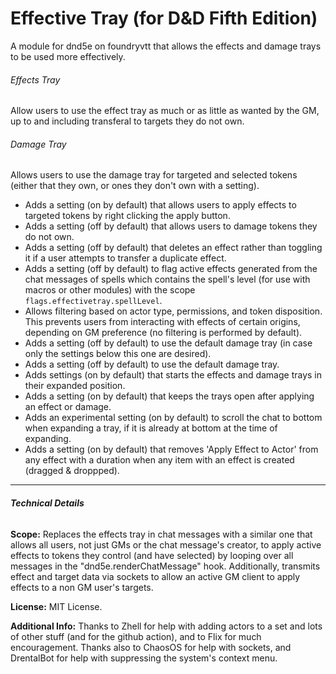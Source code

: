 # Effective Tray (for D&D Fifth Edition)
A module for dnd5e on foundryvtt that allows the effects and damage trays to be used more effectively.

###### Effects Tray 
Allow users to use the effect tray as much or as little as wanted by the GM, up to and including transferal to targets they do not own.
###### Damage Tray
Allows users to use the damage tray for targeted and selected tokens (either that they own, or ones they don't own with a setting).

- Adds a setting (on by default) that allows users to apply effects to targeted tokens by right clicking the apply button.
- Adds a setting (off by default) that allows users to damage tokens they do not own.
- Adds a setting (off by default) that deletes an effect rather than toggling it if a user attempts to transfer a duplicate effect.
- Adds a setting (off by default) to flag active effects generated from the chat messages of spells which contains the spell's level (for use with macros or other modules) with the scope `flags.effectivetray.spellLevel`.
- Allows filtering based on actor type, permissions, and token disposition. This prevents users from interacting with effects of certain origins, depending on GM preference (no filtering is performed by default).
- Adds a setting (off by default) to use the default damage tray (in case only the settings below this one are desired).
- Adds a setting (off by default) to use the default damage tray.
- Adds settings (on by default) that starts the effects and damage trays in their expanded position.
- Adds a setting (on by default) that keeps the trays open after applying an effect or damage.
- Adds an experimental setting (on by default) to scroll the chat to bottom when expanding a tray, if it is already at bottom at the time of expanding.
- Adds a setting (on by default) that removes 'Apply Effect to Actor' from any effect with a duration when any item with an effect is created (dragged & droppped).
___
###### **Technical Details**

**Scope:** Replaces the effects tray in chat messages with a similar one that allows all users, not just GMs or the chat message's creator, to apply active effects to tokens they control (and have selected) by looping over all messages in the "dnd5e.renderChatMessage" hook. Additionally, transmits effect and target data via sockets to allow an active GM client to apply effects to a non GM user's targets.

**License:** MIT License.

**Additional Info:** Thanks to Zhell for help with adding actors to a set and lots of other stuff (and for the github action), and to Flix for much encouragement. Thanks also to ChaosOS for help with sockets, and DrentalBot for help with suppressing the system's context menu.
